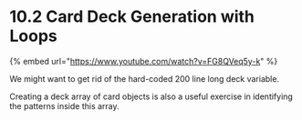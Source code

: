 # 10.2 Card Deck Generation with Loops

{% embed url="https://www.youtube.com/watch?v=FG8QVeq5y-k" %}

We might want to get rid of the hard-coded 200 line long deck variable.

Creating a deck array of card objects is also a useful exercise in identifying the patterns inside this array.

